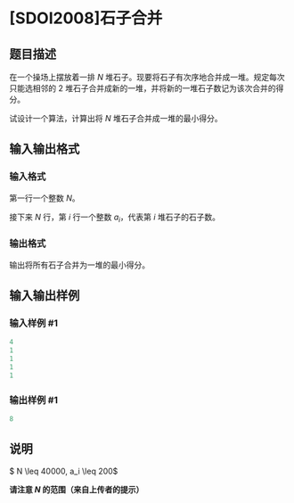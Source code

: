 # [SDOI2008]石子合并

## 题目描述

在一个操场上摆放着一排 $N$ 堆石子。现要将石子有次序地合并成一堆。规定每次只能选相邻的 $2$ 堆石子合并成新的一堆，并将新的一堆石子数记为该次合并的得分。

试设计一个算法，计算出将 $N$ 堆石子合并成一堆的最小得分。

## 输入输出格式

### 输入格式

第一行一个整数 $N$。

接下来 $N$ 行，第 $i$ 行一个整数 $a_i$，代表第 $i$ 堆石子的石子数。

### 输出格式

输出将所有石子合并为一堆的最小得分。

## 输入输出样例

### 输入样例 #1

```cpp
4
1
1
1
1
```


### 输出样例 #1

```cpp
8
```


## 说明

$ N \leq 40000, a_i \leq 200$

**请注意 $N$ 的范围（来自上传者的提示）**

